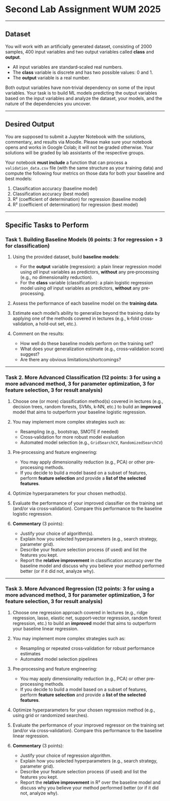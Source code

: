 # Second Lab Assignment WUM 2025

---

## Dataset

You will work with an artificially generated dataset, consisting of 2000 samples, 400 input variables and two output variables called **class** and **output**.  
- All input variables are standard‐scaled real numbers.  
- The **class** variable is discrete and has two possible values: 0 and 1.  
- The **output** variable is a real number.  

Both output variables have non‐trivial dependency on some of the input variables. Your task is to build ML models predicting the output variables based on the input variables and analyze the dataset, your models, and the nature of the dependencies you uncover.

---

## Desired Output

You are supposed to submit a Jupyter Notebook with the solutions, commentary, and results via Moodle. Please make sure your notebook opens and works in Google Colab; it will not be graded otherwise. Your solutions will be graded by lab assistants of the respective groups.

Your notebook **must include** a function that can process a `validation_data.csv` file (with the same structure as your training data) and compute the following four metrics on those data for both your baseline and best models:

1. Classification accuracy (baseline model)  
2. Classification accuracy (best model)  
3. R² (coefficient of determination) for regression (baseline model)  
4. R² (coefficient of determination) for regression (best model)  

---

## Specific Tasks to Perform

### Task 1. Building Baseline Models (6 points: 3 for regression + 3 for classification)

1. Using the provided dataset, build **baseline models**:  
   - For the **output** variable (regression): a plain linear regression model using *all* input variables as predictors, **without** any pre‐processing (e.g., no dimensionality reduction).  
   - For the **class** variable (classification): a plain logistic regression model using *all* input variables as predictors, **without** any pre‐processing.  

2. Assess the performance of each baseline model on the **training data**.

3. Estimate each model’s ability to generalize beyond the training data by applying one of the methods covered in lectures (e.g., k‐fold cross‐validation, a hold‐out set, etc.).

4. Comment on the results:  
   - How well do these baseline models perform on the training set?  
   - What does your generalization estimate (e.g., cross‐validation score) suggest?  
   - Are there any obvious limitations/shortcomings?

---

### Task 2. More Advanced Classification (12 points: 3 for using a more advanced method, 3 for parameter optimization, 3 for feature selection, 3 for result analysis)

1. Choose one (or more) classification method(s) covered in lectures (e.g., decision trees, random forests, SVMs, k‐NN, etc.) to build an **improved** model that aims to outperform your baseline logistic regression.

2. You may implement more complex strategies such as:  
   - Resampling (e.g., bootstrap, SMOTE if needed)  
   - Cross‐validation for more robust model evaluation  
   - Automated model selection (e.g., `GridSearchCV`, `RandomizedSearchCV`)

3. Pre‐processing and feature engineering:  
   - You may apply dimensionality reduction (e.g., PCA) or other pre‐processing methods.  
   - If you decide to build a model based on a subset of features, perform **feature selection** and provide a **list of the selected features**.

4. Optimize hyperparameters for your chosen method(s).

5. Evaluate the performance of your improved classifier on the training set (and/or via cross‐validation). Compare this performance to the baseline logistic regression.

6. **Commentary** (3 points):  
   - Justify your choice of algorithm(s).  
   - Explain how you selected hyperparameters (e.g., search strategy, parameter grid).  
   - Describe your feature selection process (if used) and list the features you kept.  
   - Report the **relative improvement** in classification accuracy over the baseline model and discuss why you believe your method performed better (or if it did not, analyze why).

---

### Task 3. More Advanced Regression (12 points: 3 for using a more advanced method, 3 for parameter optimization, 3 for feature selection, 3 for result analysis)

1. Choose one regression approach covered in lectures (e.g., ridge regression, lasso, elastic net, support‐vector regression, random forest regression, etc.) to build an **improved** model that aims to outperform your baseline linear regression.

2. You may implement more complex strategies such as:  
   - Resampling or repeated cross‐validation for robust performance estimates  
   - Automated model selection pipelines

3. Pre‐processing and feature engineering:  
   - You may apply dimensionality reduction (e.g., PCA) or other pre‐processing methods.  
   - If you decide to build a model based on a subset of features, perform **feature selection** and provide a **list of the selected features**.

4. Optimize hyperparameters for your chosen regression method (e.g., using grid or randomized searches).

5. Evaluate the performance of your improved regressor on the training set (and/or via cross‐validation). Compare this performance to the baseline linear regression.

6. **Commentary** (3 points):  
   - Justify your choice of regression algorithm.  
   - Explain how you selected hyperparameters (e.g., search strategy, parameter grid).  
   - Describe your feature selection process (if used) and list the features you kept.  
   - Report the **relative improvement** in R² over the baseline model and discuss why you believe your method performed better (or if it did not, analyze why).


